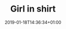 ---
title: "Girl in shirt"
date: 2019-01-18T14:36:34+01:00
author: 
draft: false
image_alt: "Girl in shirt"
image_ratio: "portrait"
layout: lightbox
tags:
 - BW
 - People
---